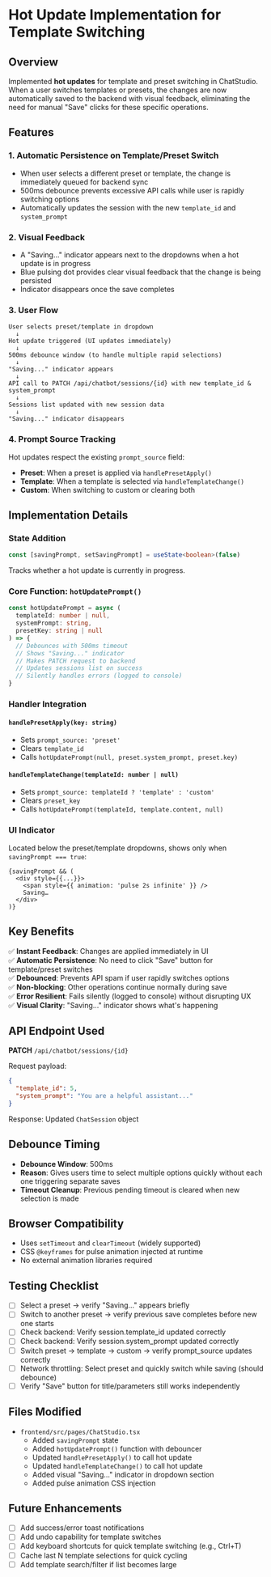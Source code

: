 # Hot Update Implementation for Template Switching

## Overview
Implemented **hot updates** for template and preset switching in ChatStudio. When a user switches templates or presets, the changes are now automatically saved to the backend with visual feedback, eliminating the need for manual "Save" clicks for these specific operations.

## Features

### 1. **Automatic Persistence on Template/Preset Switch**
- When user selects a different preset or template, the change is immediately queued for backend sync
- 500ms debounce prevents excessive API calls while user is rapidly switching options
- Automatically updates the session with the new `template_id` and `system_prompt`

### 2. **Visual Feedback**
- A "Saving…" indicator appears next to the dropdowns when a hot update is in progress
- Blue pulsing dot provides clear visual feedback that the change is being persisted
- Indicator disappears once the save completes

### 3. **User Flow**
```
User selects preset/template in dropdown
  ↓
Hot update triggered (UI updates immediately)
  ↓
500ms debounce window (to handle multiple rapid selections)
  ↓
"Saving..." indicator appears
  ↓
API call to PATCH /api/chatbot/sessions/{id} with new template_id & system_prompt
  ↓
Sessions list updated with new session data
  ↓
"Saving..." indicator disappears
```

### 4. **Prompt Source Tracking**
Hot updates respect the existing `prompt_source` field:
- **Preset**: When a preset is applied via `handlePresetApply()`
- **Template**: When a template is selected via `handleTemplateChange()`
- **Custom**: When switching to custom or clearing both

## Implementation Details

### State Addition
```typescript
const [savingPrompt, setSavingPrompt] = useState<boolean>(false)
```
Tracks whether a hot update is currently in progress.

### Core Function: `hotUpdatePrompt()`
```typescript
const hotUpdatePrompt = async (
  templateId: number | null,
  systemPrompt: string,
  presetKey: string | null
) => {
  // Debounces with 500ms timeout
  // Shows "Saving..." indicator
  // Makes PATCH request to backend
  // Updates sessions list on success
  // Silently handles errors (logged to console)
}
```

### Handler Integration

#### `handlePresetApply(key: string)`
- Sets `prompt_source: 'preset'`
- Clears `template_id`
- Calls `hotUpdatePrompt(null, preset.system_prompt, preset.key)`

#### `handleTemplateChange(templateId: number | null)`
- Sets `prompt_source: templateId ? 'template' : 'custom'`
- Clears `preset_key`
- Calls `hotUpdatePrompt(templateId, template.content, null)`

### UI Indicator
Located below the preset/template dropdowns, shows only when `savingPrompt === true`:
```tsx
{savingPrompt && (
  <div style={{...}}>
    <span style={{ animation: 'pulse 2s infinite' }} />
    Saving…
  </div>
)}
```

## Key Benefits

✅ **Instant Feedback**: Changes are applied immediately in UI  
✅ **Automatic Persistence**: No need to click "Save" button for template/preset switches  
✅ **Debounced**: Prevents API spam if user rapidly switches options  
✅ **Non-blocking**: Other operations continue normally during save  
✅ **Error Resilient**: Fails silently (logged to console) without disrupting UX  
✅ **Visual Clarity**: "Saving..." indicator shows what's happening  

## API Endpoint Used

**PATCH** `/api/chatbot/sessions/{id}`

Request payload:
```json
{
  "template_id": 5,
  "system_prompt": "You are a helpful assistant..."
}
```

Response: Updated `ChatSession` object

## Debounce Timing

- **Debounce Window**: 500ms
- **Reason**: Gives users time to select multiple options quickly without each one triggering separate saves
- **Timeout Cleanup**: Previous pending timeout is cleared when new selection is made

## Browser Compatibility

- Uses `setTimeout` and `clearTimeout` (widely supported)
- CSS `@keyframes` for pulse animation injected at runtime
- No external animation libraries required

## Testing Checklist

- [ ] Select a preset → verify "Saving..." appears briefly
- [ ] Switch to another preset → verify previous save completes before new one starts
- [ ] Check backend: Verify session.template_id updated correctly
- [ ] Check backend: Verify session.system_prompt updated correctly
- [ ] Switch preset → template → custom → verify prompt_source updates correctly
- [ ] Network throttling: Select preset and quickly switch while saving (should debounce)
- [ ] Verify "Save" button for title/parameters still works independently

## Files Modified

- `frontend/src/pages/ChatStudio.tsx`
  - Added `savingPrompt` state
  - Added `hotUpdatePrompt()` function with debouncer
  - Updated `handlePresetApply()` to call hot update
  - Updated `handleTemplateChange()` to call hot update
  - Added visual "Saving..." indicator in dropdown section
  - Added pulse animation CSS injection

## Future Enhancements

- [ ] Add success/error toast notifications
- [ ] Add undo capability for template switches
- [ ] Add keyboard shortcuts for quick template switching (e.g., Ctrl+T)
- [ ] Cache last N template selections for quick cycling
- [ ] Add template search/filter if list becomes large
